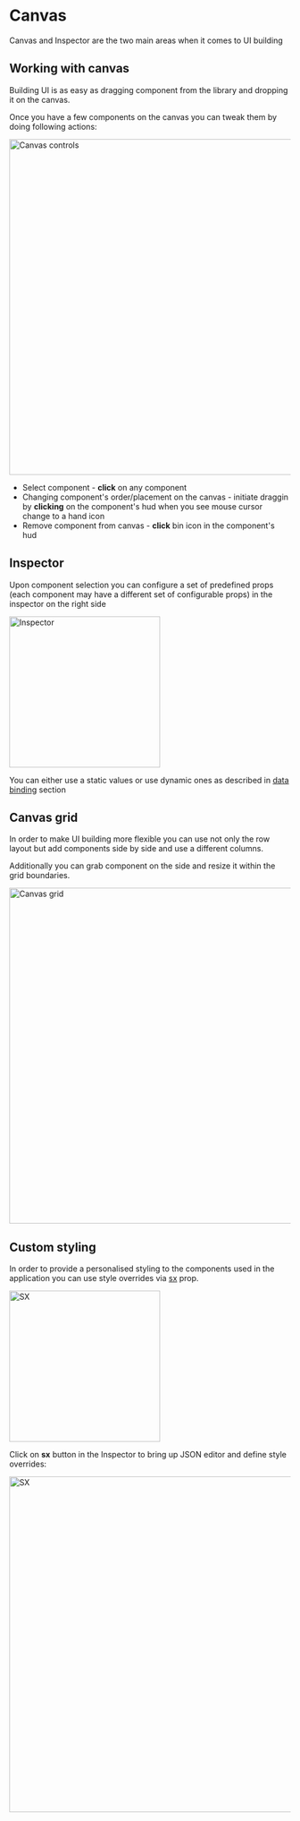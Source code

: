 # Canvas

<p class="description">
    Canvas and Inspector are the two main areas when it comes to UI building
</p>

## Working with canvas

Building UI is as easy as dragging component from the library and dropping it on the canvas.

Once you have a few components on the canvas you can tweak them by doing following actions:

<img src="/static/toolpad/docs/canvas-controls.png" width="600px" alt="Canvas controls" />

- Select component - **click** on any component
- Changing component's order/placement on the canvas - initiate draggin by **clicking** on the component's hud when you see mouse cursor change to a hand icon
- Remove component from canvas - **click** bin icon in the component's hud

## Inspector

Upon component selection you can configure a set of predefined props (each component may have a different set of configurable props) in the inspector on the right side

<img src="/static/toolpad/docs/inspector.png" width="270px" alt="Inspector" />

You can either use a static values or use dynamic ones as described in [data binding](/toolpad/data-binding/) section

## Canvas grid

In order to make UI building more flexible you can use not only the row layout but add components side by side and use a different columns.

Additionally you can grab component on the side and resize it within the grid boundaries.

<img src="/static/toolpad/docs/canvas-grid.png" width="600px" alt="Canvas grid" />

## Custom styling

In order to provide a personalised styling to the components used in the application you can use style overrides via [sx](https://mui.com/system/getting-started/the-sx-prop/) prop.

<img src="/static/toolpad/docs/sx.png" width="270px" alt="SX" />

Click on **sx** button in the Inspector to bring up JSON editor and define style overrides:

<img src="/static/toolpad/docs/sx-editor.png" width="600px" alt="SX" />
